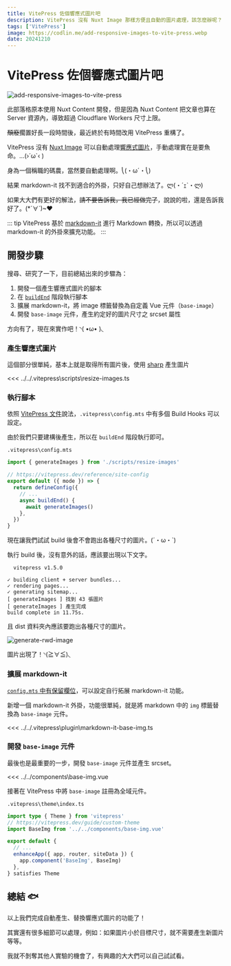 ```yaml
---
title: VitePress 佐個響應式圖片吧
description: VitePress 沒有 Nuxt Image 那樣方便且自動的圖片處理，該怎麼辦呢？
tags: ['VitePress']
image: https://codlin.me/add-responsive-images-to-vite-press.webp
date: 20241210
---
```


# VitePress 佐個響應式圖片吧

![add-responsive-images-to-vite-press](/add-responsive-images-to-vite-press.webp)

此部落格原本使用 Nuxt Content 開發，但是因為 Nuxt Content 把文章也算在 Server 資源內，導致超過 Cloudflare Workers 尺寸上限。

~~頹廢~~擱置好長一段時間後，最近終於有時間改用 VitePress 重構了。

VitePress 沒有 [Nuxt Image](https://image.nuxt.com) 可以自動處理[響應式圖片](https://web.dev/articles/responsive-images)，手動處理實在是要魚命。<span class="text-nowrap">...(›´ω`‹ )</span>

身為一個稱職的碼農，當然要自動處理啊。<span class="text-nowrap">⎝(・ω´・⎝)</span>

結果 markdown-it 找不到適合的外掛，只好自己想辦法了。<span class="text-nowrap">ლ(・´ｪ`・ლ)</span>

如果大大們有更好的解法，~~請不要告訴我，我已經做完了~~，說說的啦，還是告訴我好了。<span class="text-nowrap">(*´∀`)~♥</span>

::: tip
VitePress 基於 [markdown-it](https://vitepress.dev/guide/markdown#advanced-configuration) 進行 Markdown 轉換，所以可以透過 markdown-it 的外掛來擴充功能。
:::

## 開發步驟

搜尋、研究了一下，目前總結出來的步驟為：

1. 開發一個產生響應式圖片的腳本
1. 在 [`buildEnd`](https://vitepress.dev/reference/site-config#buildend) 階段執行腳本
1. 擴展 markdown-it，將 image 標籤替換為自定義 Vue 元件（`base-image`）
1. 開發 `base-image` 元件，產生約定好的圖片尺寸之 srcset 屬性

方向有了，現在來實作吧！<span class="text-nowrap">◝( •ω• )◟</span>

### 產生響應式圖片

這個部分很單純，基本上就是取得所有圖片後，使用 [sharp](https://www.npmjs.com/package/sharp) 產生圖片

<<< ../../.vitepress\scripts\resize-images.ts

### 執行腳本

依照 [VitePress 文件](https://vitepress.dev/reference/site-config#build-hooks)說法，`.vitepress\config.mts` 中有多個 Build Hooks 可以設定。

由於我們只要建構後產生，所以在 `buildEnd` 階段執行即可。

`.vitepress\config.mts`

```ts
import { generateImages } from './scripts/resize-images'

// https://vitepress.dev/reference/site-config
export default ({ mode }) => {
  return defineConfig({
    // ...
    async buildEnd() {
      await generateImages()
    },
  })
}
```

現在讓我們試試 build 後會不會跑出各種尺寸的圖片。<span class="text-nowrap">(´・ω・`)</span>

執行 build 後，沒有意外的話，應該要出現以下文字。

```shell
  vitepress v1.5.0

✓ building client + server bundles...
✓ rendering pages...
✓ generating sitemap...
[ generateImages ] 找到 43 張圖片
[ generateImages ] 產生完成
build complete in 11.75s.
```

且 dist 資料夾內應該要跑出各種尺寸的圖片。

![generate-rwd-image](/add-responsive-images-to-vite-press/generate-rwd-image.jpg)

圖片出現了！<span class="text-nowrap">◝(≧∀≦)◟</span>

### 擴展 markdown-it

[`config.mts` 中有保留欄位](https://vitepress.dev/guide/markdown#advanced-configuration)，可以設定自行拓展 markdown-it 功能。

新增一個 markdown-it 外掛，功能很單純，就是將 markdown 中的 `img` 標籤替換為 `base-image` 元件。

<<< ../../.vitepress\plugin\markdown-it-base-img.ts

### 開發 `base-image` 元件

最後也是最重要的一步，開發 `base-image` 元件並產生 srcset。

<<< ../../components\base-img.vue

接著在 VitePress 中將 `base-image` 註冊為全域元件。

`.vitepress\theme\index.ts`

```ts
import type { Theme } from 'vitepress'
// https://vitepress.dev/guide/custom-theme
import BaseImg from '../../components/base-img.vue'

export default {
  // ...
  enhanceApp({ app, router, siteData }) {
    app.component('BaseImg', BaseImg)
  },
} satisfies Theme
```

## 總結 🐟

以上我們完成自動產生、替換響應式圖片的功能了！

其實還有很多細節可以處理，例如：如果圖片小於目標尺寸，就不需要產生新圖片等等。

我就不剝奪其他人實驗的機會了，有興趣的大大們可以自己試試看。
